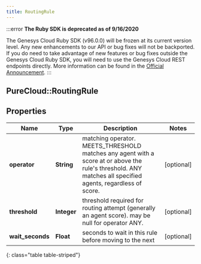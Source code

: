 ```yaml
---
title: RoutingRule
---
```


:::error
**The Ruby SDK is deprecated as of 9/16/2020**

The Genesys Cloud Ruby SDK (v96.0.0) will be frozen at its current version level. Any new enhancements to our API or bug fixes will not be backported. If you do need to take advantage of new features or bug fixes outside the Genesys Cloud Ruby SDK, you will need to use the Genesys Cloud REST endpoints directly. More information can be found in the [Official Announcement](https://developer.mypurecloud.com/forum/t/announcement-genesys-cloud-ruby-sdk-end-of-life/8850).
:::


## PureCloud::RoutingRule

## Properties

|Name | Type | Description | Notes|
|------------ | ------------- | ------------- | -------------|
| **operator** | **String** | matching operator.  MEETS_THRESHOLD matches any agent with a score at or above the rule&#39;s threshold.  ANY matches all specified agents, regardless of score. | [optional] |
| **threshold** | **Integer** | threshold required for routing attempt (generally an agent score).  may be null for operator ANY. | [optional] |
| **wait_seconds** | **Float** | seconds to wait in this rule before moving to the next | [optional] |
{: class="table table-striped"}


